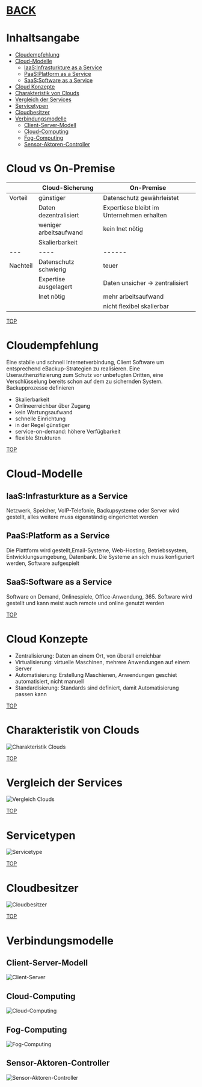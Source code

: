 # [BACK](../index.html)
# Inhaltsangabe
- [Cloudempfehlung](#cloudempfehlung)
- [Cloud-Modelle](#cloud-modelle)
	- [IaaS:Infrasturkture as a Service](#iaas:infrasturkture-as-a-service)
	- [PaaS:Platform as a Service](#paas:platform-as-a-service)
	- [SaaS:Software as a Service](#saas:software-as-a-service)
- [Cloud Konzepte](#cloud-konzepte)
- [Charakteristik von Clouds](#charakteristik-von-clouds)
- [Vergleich der Services](#vergleich-der-services)
- [Servicetypen](#servicetypen)
- [Cloudbesitzer](#cloudbesitzer)
- [Verbindungsmodelle](#verbindungsmodelle)
	- [Client-Server-Modell](#client-server-modell)
	- [Cloud-Computing](#cloud-computing)
	- [Fog-Computing](#fog-computing)
	- [Sensor-Aktoren-Controller](#sensor-aktoren-controller)

# Cloud vs On-Premise
| |		Cloud-Sicherung	| 	On-Premise
|--------|-----------------------|--------------------------------------------
|Vorteil	| günstiger		| Datenschutz gewährleistet
|	| Daten dezentralisiert	| Expertiese bleibt im Unternehmen erhalten
|	| weniger arbeitsaufwand| kein Inet nötig
|	| Skalierbarkeit	| 
---	|----			|------
|Nachteil| Datenschutz schwierig	| teuer
|	| Expertise ausgelagert	| Daten unsicher -> zentralisiert
|	| Inet nötig		| mehr arbeitsaufwand
|	|			| nicht flexibel skalierbar

[TOP](#)
# Cloudempfehlung
Eine stabile und schnell Internetverbindung, Client Software um entsprechend eBackup-Strategien zu realisieren. Eine Userauthenzifizierung zum Schutz vor unbefugten Dritten, eine Verschlüsselung bereits schon auf dem zu sichernden System. Backupprozesse definieren

- Skalierbarkeit 
- Onlineerreichbar über Zugang
- kein Wartungsaufwand 
- schnelle Einrichtung
- in der Regel günstiger
- service-on-demand: höhere Verfügbarkeit
- flexible Strukturen

[TOP](#)
# Cloud-Modelle
## IaaS:Infrasturkture as a Service
Netzwerk, Speicher, VoIP-Telefonie, Backupsysteme oder Server wird gestellt, alles weitere muss eigenständig eingerichtet werden

## PaaS:Platform as a Service
Die Plattform wird gestellt,Email-Systeme, Web-Hosting, Betriebssystem, Entwicklungsumgebung, Datenbank. Die Systeme an sich muss konfiguriert werden, Software aufgespielt

## SaaS:Software as a Service
Software on Demand, Onlinespiele, Office-Anwendung, 365. Software wird gestellt und kann meist auch remote und online genutzt werden

[TOP](#)
# Cloud Konzepte
- Zentralisierung: Daten an einem Ort, von überall erreichbar
- Virtualisierung: virtuelle Maschinen, mehrere Anwendungen auf einem Server
- Automatisierung: Erstellung Maschienen, Anwendungen geschiet automatisiert, nicht manuell
- Standardisierung: Standards sind definiert, damit Automatisierung passen kann

[TOP](#)
# Charakteristik von Clouds
![Charakteristik Clouds](pics/01_charakteristik_clouds.png)

[TOP](#)
# Vergleich der Services
![Vergleich Clouds](pics/02_vergleich-clouds.png)

[TOP](#)
# Servicetypen
![Servicetype](pics/03_service-typen.png)

[TOP](#)
# Cloudbesitzer
![Cloudbesitzer](pics/04_cloudbesitzer.png)

[TOP](#)
# Verbindungsmodelle
## Client-Server-Modell
![Client-Server](pics/05_client-server.png)

## Cloud-Computing
![Cloud-Computing](pics/06_cloud-computing.png)

## Fog-Computing
![Fog-Computing](pics/07_fog-computing.png) 

## Sensor-Aktoren-Controller
![Sensor-Aktoren-Controller](pics/08_sen-akt-cont.png)
